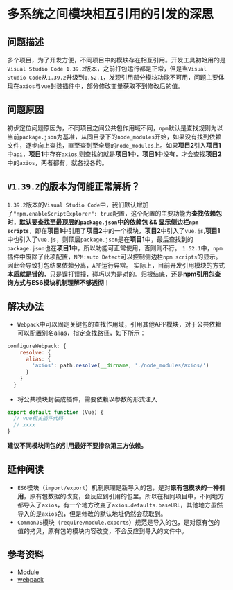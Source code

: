 # 多系统之间模块相互引用的引发的深思

## 问题描述

多个项目，为了开发方便，不同项目中的模块存在相互引用。开发工具初始用的是`Visual Studio Code 1.39.2`版本，之前打包运行都是正常，但是当`Visual Studio Code`从`1.39.2`升级到`1.52.1`，发现引用部分模块功能不可用，问题主要体现在`axios`与`vue`封装插件中，部分修改变量获取不到修改后的值。

## 问题原因

初步定位问题原因为，不同项目之间公共包作用域不同，`npm`默认是查找规则为以当前`package.json`为基准，从同目录下的`node_modules`开始，如果没有找到依赖文件，逐步向上查找，直至查到至全局的`node_modules`上。如果**项目2**引入**项目1**中`api`，**项目1**中存在`axios`,则查找的就是**项目1**中，**项目1**中没有，才会查找**项目2**中的`axios`，两者都有，就各找各的。

## `V1.39.2`的版本为何能正常解析？

`1.39.2`版本的`Visual Studio Code`中，我们默认增加了`"npm.enableScriptExplorer": true`配置，这个配置的主要功能为**查找依赖包时，默认要查找至最顶层的`package.json`中的依赖包 && 显示侧边栏`npm scripts`**，即在**项目1**中引用了**项目2**中的一个模块，**项目2**中引入了`vue.js`,**项目1**中也引入了`vue.js`，则顶层`package.json`是在**项目1**中，最后查找到的`package.json`也在**项目1**中，所以功能可正常使用，否则则不行。
`1.52.1`中，`npm`插件中废除了此项配置，`NPM:auto Detect`可以控制侧边栏`npm scripts`的显示。因此会导致打包结果依赖分离，`APP`运行异常。
实际上，目前开发引用模块的方式**本质就是错的**，只是误打误撞，碰巧以为是对的。归根结底，还是**npm引用包查询方式与ES6模块机制理解不够透彻！**

## 解决办法

- `Webpack`中可以固定关键包的查找作用域，引用其他APP模块，对于公共依赖可以配置别名alias，指定查找路径，如下所示：

```javascript
configureWebpack: {
    resolve: {
      alias: {
        'axios': path.resolve(__dirname, './node_modules/axios/')
      }
    }
  }
```

- 将公共模块封装成插件，需要依赖以参数的形式注入

```javascript
export default function (Vue) {
  // vue相关插件代码
  // xxxx
}
```

**建议不同模块间包的引用最好不要掺杂第三方依赖。**

## 延伸阅读

- `ES6`模块（`import/export`）机制原理是新导入的包，是对**原有包模块的一种引用**，原有包数据的改变，会反应到引用的包里。所以在相同项目中，不同地方都导入了`axios`，有一个地方改变了`axios.defaults.baseURL`，其他地方虽然导入的是`axios`包，但是修改的默认地址仍然会获取到。
- `CommonJS`模块（`require/module.exports`）规范是导入的包，是对原有包的值的拷贝，原有包的模块内容改变，不会反应到导入的文件中。

## 参考资料

- [Module](https://es6.ruanyifeng.com/#docs/module)
- [webpack](https://www.webpackjs.com/configuration/resolve/#resolve-alias)